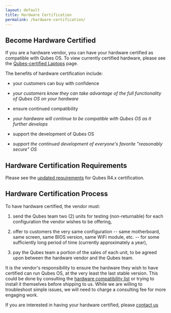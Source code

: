 ```yaml
---
layout: default
title: Hardware Certification
permalink: /hardware-certification/
---
```


## Become Hardware Certified

If you are a hardware vendor, you can have your hardware certified as
compatible with Qubes OS. To view currently certified hardware, please see
the [Qubes-certified Laptops] page.

The benefits of hardware certification include:

* your customers can buy with confidence
- *your customers know they can take advantage of the full functionality
of Qubes OS on your hardware*

* ensure continued compatibility
- *your hardware will continue to be compatible with Qubes OS as it
further develops*

* support the development of Qubes OS
- *support the continued development of everyone's favorite "reasonably
secure" OS*

## Hardware Certification Requirements

Please see the [updated requirements] for Qubes R4.x certification.

## Hardware Certification Process

To have hardware certified, the vendor must:

1. send the Qubes team two (2) units for testing (non-returnable) for
each configuration the vendor wishes to be offering,

2. offer to customers the very same configuration -- same motherboard,
same screen, same BIOS version, same WiFi module, etc. -- for some
sufficiently long period of time (currently approximately a year),

3. pay the Qubes team a portion of the sales of each unit, to be agreed
upon between the hardware vendor and the Qubes team.

It is the vendor's responsibility to ensure the hardware they wish to
have certified can run Qubes OS, at the very least the last stable
version. This could be done by consulting the [hardware compatibility
list](https://www.qubes-os.org/doc/hcl/) or trying to install it
themselves before shipping to us. While we are willing to troubleshoot
simple issues, we will need to charge a consulting fee for more engaging
work.

If you are interested in having your hardware certified, please [contact us](mailto:joanna@invisiblethingslab.com)

[Qubes-certified Laptops]: /doc/certified-laptops/
[updated requirements]: /news/2016/07/21/new-hw-certification-for-q4/

